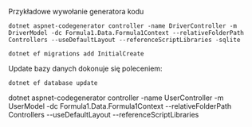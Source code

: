 Przykładowe wywołanie generatora kodu
```
dotnet aspnet-codegenerator controller -name DriverController -m DriverModel -dc Formula1.Data.Formula1Context --relativeFolderPath Controllers --useDefaultLayout --referenceScriptLibraries -sqlite
```

```
dotnet ef migrations add InitialCreate
```

Update bazy danych dokonuje się poleceniem:
```
dotnet ef database update
```

dotnet aspnet-codegenerator controller -name UserController -m UserModel -dc Formula1.Data.Formula1Context --relativeFolderPath Controllers --useDefaultLayout --referenceScriptLibraries